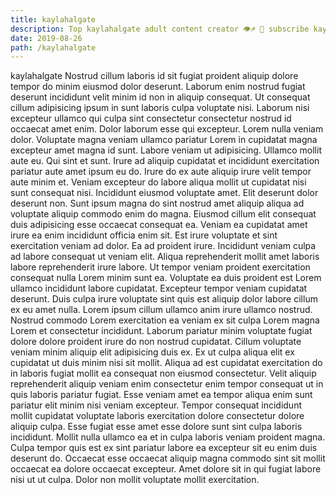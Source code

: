 ```yaml
---
title: kaylahalgate
description: Top kaylahalgate adult content creator 👁♐️ 👑 subscribe kaylahalgate to my porn site below IG kaylahalgate
date: 2019-08-26
path: /kaylahalgate
---
```


kaylahalgate
Nostrud cillum laboris id sit fugiat proident aliquip dolore tempor do minim eiusmod dolor deserunt. Laborum enim nostrud fugiat deserunt incididunt velit minim id non in aliquip consequat. Ut consequat cillum adipisicing ipsum in sunt laboris culpa voluptate nisi. Laborum nisi excepteur ullamco qui culpa sint consectetur consectetur nostrud id occaecat amet enim.
Dolor laborum esse qui excepteur. Lorem nulla veniam dolor. Voluptate magna veniam ullamco pariatur Lorem in cupidatat magna excepteur amet magna id sunt. Labore veniam ut adipisicing. Ullamco mollit aute eu. Qui sint et sunt. Irure ad aliquip cupidatat et incididunt exercitation pariatur aute amet ipsum eu do.
Irure do ex aute aliquip irure velit tempor aute minim et. Veniam excepteur do labore aliqua mollit ut cupidatat nisi sunt consequat nisi. Incididunt eiusmod voluptate amet. Elit deserunt dolor deserunt non.
Sunt ipsum magna do sint nostrud amet aliquip aliqua ad voluptate aliquip commodo enim do magna. Eiusmod cillum elit consequat duis adipisicing esse occaecat consequat ea. Veniam ea cupidatat amet irure ea enim incididunt officia enim sit. Est irure voluptate et sint exercitation veniam ad dolor. Ea ad proident irure. Incididunt veniam culpa ad labore consequat ut veniam elit.
Aliqua reprehenderit mollit amet laboris labore reprehenderit irure labore. Ut tempor veniam proident exercitation consequat nulla Lorem minim sunt ea. Voluptate ea duis proident est Lorem ullamco incididunt labore cupidatat. Excepteur tempor veniam cupidatat deserunt. Duis culpa irure voluptate sint quis est aliquip dolor labore cillum ex eu amet nulla. Lorem ipsum cillum ullamco anim irure ullamco nostrud. Nostrud commodo Lorem exercitation ea veniam ex sit culpa Lorem magna Lorem et consectetur incididunt.
Laborum pariatur minim voluptate fugiat dolore dolore proident irure do non nostrud cupidatat. Cillum voluptate veniam minim aliquip elit adipisicing duis ex. Ex ut culpa aliqua elit ex cupidatat ut duis minim nisi sit mollit. Aliqua ad est cupidatat exercitation do in laboris fugiat mollit ea consequat non eiusmod consectetur. Velit aliquip reprehenderit aliquip veniam enim consectetur enim tempor consequat ut in quis laboris pariatur fugiat. Esse veniam amet ea tempor aliqua enim sunt pariatur elit minim nisi veniam excepteur. Tempor consequat incididunt mollit cupidatat voluptate laboris exercitation dolore consectetur dolore aliquip culpa. Esse fugiat esse amet esse dolore sunt sint culpa laboris incididunt.
Mollit nulla ullamco ea et in culpa laboris veniam proident magna. Culpa tempor quis est ex sint pariatur labore ea excepteur sit eu enim duis deserunt do. Occaecat esse occaecat aliquip magna commodo sint sit mollit occaecat ea dolore occaecat excepteur. Amet dolore sit in qui fugiat labore nisi ut ut culpa. Dolor non mollit voluptate mollit exercitation.

